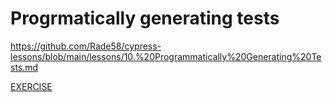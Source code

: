 # Progrmatically generating tests

<https://github.com/Rade58/cypress-lessons/blob/main/lessons/10.%20Programmatically%20Generating%20Tests.md>

[EXERCISE](/cypress/e2e/04-fourth/1-programatically.cy.js)